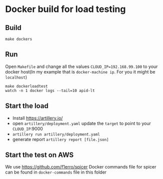 # Docker build for load testing

## Build

    make dockers

## Run
Open `Makefile` and change all the values `CLOUD_IP=192.168.99.100` to your docker host(In my example that is `docker-machine ip`. For you it might be `localhost`)

    make dockerloadtest
    watch -n 1 docker logs --tail=10 apid-lt

## Start the load
+ Install https://artillery.io/
+ open `artillery/deployment.yaml` update the `target` to point to your `CLOUD_IP`:9000
+ `artillery run artillery/deployment.yaml `
+ generate report `artillery report [file.json]`

## Start the test on AWS

We use https://github.com/f1erro/spicer
Docker commands file for spicer can be found in `docker-commands` file in this folder